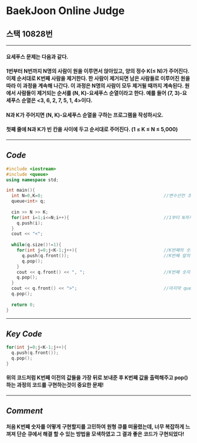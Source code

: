 # **BaekJoon Online Judge**
## 스택 10828번
---
#### 요세푸스 문제는 다음과 같다.

#### 1번부터 N번까지 N명의 사람이 원을 이루면서 앉아있고, 양의 정수 K(≤ N)가 주어진다. 이제 순서대로 K번째 사람을 제거한다. 한 사람이 제거되면 남은 사람들로 이루어진 원을 따라 이 과정을 계속해 나간다. 이 과정은 N명의 사람이 모두 제거될 때까지 계속된다. 원에서 사람들이 제거되는 순서를 (N, K)-요세푸스 순열이라고 한다. 예를 들어 (7, 3)-요세푸스 순열은 <3, 6, 2, 7, 5, 1, 4>이다.

#### N과 K가 주어지면 (N, K)-요세푸스 순열을 구하는 프로그램을 작성하시오.

#### 첫째 줄에 N과 K가 빈 칸을 사이에 두고 순서대로 주어진다. (1 ≤ K ≤ N ≤ 5,000)
---
## **_Code_**
```cpp
#include <iostream>
#include <queue>
using namespace std;

int main(){ 
  int N=0,K=0;                                              //변수선언 초기화 부분
  queue<int> q;
  
  cin >> N >> K;
  for(int i=1;i<=N;i++){                                    //1부터 N까지의 값을 queue에 push()
    q.push(i);
  }
  cout << "<";
  
  while(q.size()!=1){
    for(int j=0;j<K-1;j++){                                 //K번째의 숫자가 가장 앞에 올 수 있도록 K-1까지 반복
      q.push(q.front());                                    //K번째 앞의 숫자들은 맨 뒤로 이동시켜주고 pop()
      q.pop();
    }
    cout << q.front() << ", ";                              //K번째 숫자가 맨 앞에 있으므로 queue의 front값을 출력해준 후 pop()
    q.pop();
  }
  cout << q.front() << ">";                                 //마지막 queue의 원소를 출력해주고 괄호를 닫아준 후 pop()
  q.pop();
  
  return 0;
}
```
---
## **_Key Code_**
```cpp
for(int j=0;j<K-1;j++){
  q.push(q.front());
  q.pop();
}
```
#### 위의 코드처럼 K번째 이전의 값들을 가장 뒤로 보내준 후 K번째 값을 출력해주고 pop()하는 과정의 코드를 구현하는것이 중요한 문제!
---
## **_Comment_**
#### 처음 K번째 숫자를 어떻게 구현할지를 고민하여 원형 큐를 떠올렸는데, 너무 복잡하게 느껴져 단순 큐에서 해결 할 수 있는 방법을 모색하였고 그 결과 좋은 코드가 구현되었다!
